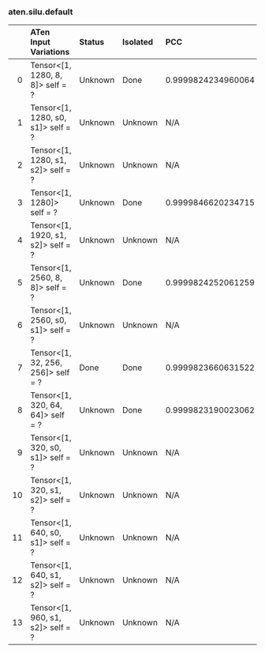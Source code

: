 ### aten.silu.default
|    | ATen Input Variations              | Status   | Isolated   | PCC                | Host   |
|---:|:-----------------------------------|:---------|:-----------|:-------------------|:-------|
|  0 | Tensor<[1, 1280, 8, 8]> self = ?   | Unknown  | Done       | 0.9999824234960064 | 0      |
|  1 | Tensor<[1, 1280, s0, s1]> self = ? | Unknown  | Unknown    | N/A                | N/A    |
|  2 | Tensor<[1, 1280, s1, s2]> self = ? | Unknown  | Unknown    | N/A                | N/A    |
|  3 | Tensor<[1, 1280]> self = ?         | Unknown  | Done       | 0.9999846620234715 | 0      |
|  4 | Tensor<[1, 1920, s1, s2]> self = ? | Unknown  | Unknown    | N/A                | N/A    |
|  5 | Tensor<[1, 2560, 8, 8]> self = ?   | Unknown  | Done       | 0.9999824252061259 | 0      |
|  6 | Tensor<[1, 2560, s0, s1]> self = ? | Unknown  | Unknown    | N/A                | N/A    |
|  7 | Tensor<[1, 32, 256, 256]> self = ? | Done     | Done       | 0.9999823660631522 | 0      |
|  8 | Tensor<[1, 320, 64, 64]> self = ?  | Unknown  | Done       | 0.9999823190023062 | 0      |
|  9 | Tensor<[1, 320, s0, s1]> self = ?  | Unknown  | Unknown    | N/A                | N/A    |
| 10 | Tensor<[1, 320, s1, s2]> self = ?  | Unknown  | Unknown    | N/A                | N/A    |
| 11 | Tensor<[1, 640, s0, s1]> self = ?  | Unknown  | Unknown    | N/A                | N/A    |
| 12 | Tensor<[1, 640, s1, s2]> self = ?  | Unknown  | Unknown    | N/A                | N/A    |
| 13 | Tensor<[1, 960, s1, s2]> self = ?  | Unknown  | Unknown    | N/A                | N/A    |

